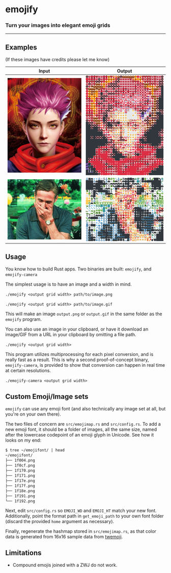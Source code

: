 # emojify
### Turn your images into elegant emoji grids
---

## Examples

(If these images have credits please let me know)

| Input | Output |
| :-------: | :-------: |
| ![](.samples/realInput.png) | ![](.samples/realOutput.png) |
| ![](.samples/gif-input.gif) | ![](.samples/gif-output.gif) |

## Usage

You know how to build Rust apps. Two binaries are built: `emojify`, and `emojify-camera`

The simplest usage is to have an image and a width in mind.

`./emojify <output grid width> path/to/image.png`

`./emojify <output grid width> path/to/image.gif`

This will make an image `output.png` or `output.gif` in the same folder as the `emojify` program.

You can also use an image in your clipboard, or have it download an image/GIF from a URL in your clipboard by omitting a file path.

`./emojify <output grid width>`

This program utilizes multiprocessing for each pixel conversion, and is really fast as a result. This is why a second proof-of-concept binary, `emojify-camera`, is provided to show that conversion can happen in real time at certain resolutions.

`./emojify-camera <output grid width>`

## Custom Emoji/Image sets

`emojify` can use any emoji font (and also technically any image set at all, but you're on your own there).

The two files of concern are `src/emojimap.rs` and `src/config.rs`. To add a new emoji font, it should be a folder of images, all the same size, named after the lowercase codepoint of an emoji glyph in Unicode. See how it looks on my end:

```
$ tree ~/emojifont/ | head
~/emojifont/
├── 1f004.png
├── 1f0cf.png
├── 1f170.png
├── 1f171.png
├── 1f17e.png
├── 1f17f.png
├── 1f18e.png
├── 1f191.png
└── 1f192.png
```

Next, edit `src/config.rs` so `EMOJI_WD` and `EMOJI_HT` match your new font. Additionally, point the format path in `get_emoji_path` to your own font folder (discard the provided `home` argument as necessary).

Finally, regenerate the hashmap stored in `src/emojimap.rs`, as that color data is generated from 16x16 sample data from [twemoji](https://github.com/twitter/twemoji).

## Limitations

- Compound emojis joined with a ZWJ do not work.